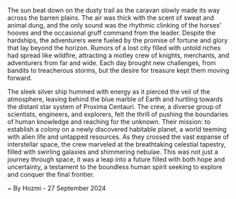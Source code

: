 
The sun beat down on the dusty trail as the caravan slowly made its way across the barren plains.  The air was thick with the scent of sweat and animal dung, and the only sound was the rhythmic clinking of the horses' hooves and the occasional gruff command from the leader.  Despite the hardships, the adventurers were fueled by the promise of fortune and glory that lay beyond the horizon.  Rumors of a lost city filled with untold riches had spread like wildfire, attracting a motley crew of knights, merchants, and adventurers from far and wide.  Each day brought new challenges, from bandits to treacherous storms, but the desire for treasure kept them moving forward.

The sleek silver ship hummed with energy as it pierced the veil of the atmosphere, leaving behind the blue marble of Earth and hurtling towards the distant star system of Proxima Centauri.  The crew, a diverse group of scientists, engineers, and explorers, felt the thrill of pushing the boundaries of human knowledge and reaching for the unknown.  Their mission: to establish a colony on a newly discovered habitable planet, a world teeming with alien life and untapped resources.  As they crossed the vast expanse of interstellar space, the crew marveled at the breathtaking celestial tapestry, filled with swirling galaxies and shimmering nebulae.  This was not just a journey through space, it was a leap into a future filled with both hope and uncertainty, a testament to the boundless human spirit seeking to explore and conquer the final frontier. 

~ By Hozmi - 27 September 2024
